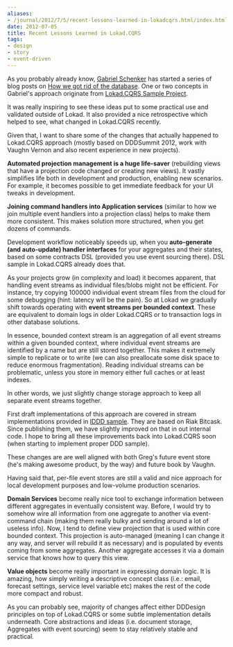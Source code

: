 ```yaml
---
aliases:
- /journal/2012/7/5/recent-lessons-learned-in-lokadcqrs.html/index.html
date: 2012-07-05
title: Recent Lessons Learned in Lokad.CQRS
tags:
- design
- story
- event-driven
---
```

<p>As you probably already know, <a href="http://lostechies.com/gabrielschenker/author/gabrielschenker/">Gabriel Schenker</a> has started a series of blog posts on <a href="http://lostechies.com/gabrielschenker/2012/06/12/how-we-got-rid-of-the-database/">How we got rid of the database</a>. One or two concepts in Gabriel's approach originate from <a href="http://lokad.github.com/lokad-cqrs/">Lokad.CQRS Sample Project</a>.</p>

<p>It was really inspiring to see these ideas put to some practical use and validated outside of Lokad. It also provided a nice retrospective which helped to see, what changed in Lokad.CQRS recently.</p>

<p>Given that, I want to share some of the changes that actually happened to Lokad.CQRS approach (mostly based on DDDSummit 2012, work with Vaughn Vernon and also recent experience in new projects).</p>

<p><strong>Automated projection management is a huge life-saver</strong> (rebuilding views that have a projection code changed or creating new views). It vastly simplifies life both in development and production, enabling new scenarios. For example, it becomes possible to get immediate feedback for your UI tweaks in development. </p>

<p><strong>Joining command handlers into Application services</strong> (similar to how we join multiple event handlers into a projection class) helps to make them more consistent. This makes solution more structured, when you get dozens of commands.</p>

<p>Development workflow noticeably speeds up, when you <strong>auto-generate (and auto-update) handler interfaces</strong> for your aggregates and their states, based on some contracts DSL (provided you use event sourcing there). DSL sample in Lokad.CQRS already does that.</p>

<p>As your projects grow (in complexity and load) it becomes apparent, that handling event streams as individual files/blobs might not be efficient. For instance, try copying 100000 individual event stream files from the cloud for some debugging (hint: latency will be the pain). So at Lokad we gradually shift towards operating with <strong>event streams per bounded context</strong>. These are equivalent to domain logs in older Lokad.CQRS or to transaction logs in other database solutions. </p>

<p>In essence, bounded context stream is an aggregation of all event streams within a given bounded context, where individual event streams are identified by a name but are still stored together. This makes it extremely simple to replicate or to write (we can also preallocate some disk space to reduce enormous fragmentation). Reading individual streams can be problematic, unless you store in memory either full caches or at least indexes. </p>

<p>In other words, we just slightly change storage approach to keep all separate event streams together.</p>

<p>First draft implementations of this approach are covered in stream implementations provided in <a href="http://lokad.github.com/lokad-iddd-sample/">IDDD sample</a>. They are based on Riak Bitcask. Since publishing them, we have slightly improved on that in out internal code. I hope to bring all these improvements back into Lokad.CQRS soon (when starting to implement proper DDD sample).</p>

<p>These changes are are well aligned with both Greg's future event store (he's making awesome product, by the way) and future book by Vaughn.</p>

<p>Having said that, per-file event stores are still a valid and nice approach for local development purposes and low-volume production scenarios.</p>

<p><strong>Domain Services</strong> become really nice tool to exchange information between different aggregates in eventually consistent way. Before, I would try to somehow wire all information from one aggregate to another via event-command chain (making them really bulky and sending around a lot of useless info). Now, I tend to define view projection that is used within core bounded context. This projection is auto-managed (meaning I can change it any way, and server will rebuild it as necessary) and is populated by events coming from some aggregates. Another aggregate accesses it via a domain service that knows how to query this view.</p>

<p><strong>Value objects</strong> become really important in expressing domain logic. It is amazing, how simply writing a descriptive concept class (i.e.: email, forecast settings, service level variable etc) makes the rest of the code more compact and robust.</p>

<p>As you can probably see, majority of changes affect either DDDesign principles on top of Lokad.CQRS or some subtle implementation details underneath. Core abstractions and ideas (i.e. document storage, Aggregates with event sourcing) seem to stay relatively stable and practical.</p>
